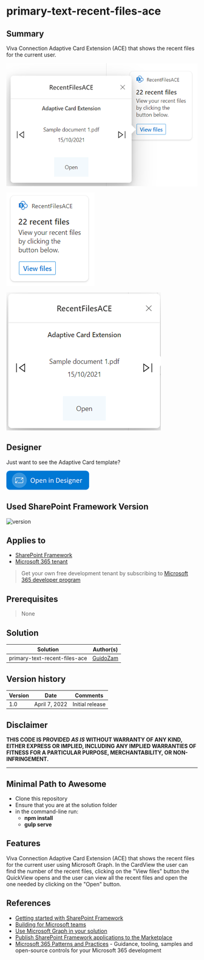 # primary-text-recent-files-ace

## Summary

Viva Connection Adaptive Card Extension (ACE) that shows the recent files for the current user.

![CardView](./assets/QuickViewAndCardView.png)

![CardView](./assets/CardView.png)

![QuickView](./assets/QuickView.png)

## Designer

Just want to see the Adaptive Card template?

<p>
    <a href="https://adaptivecards.io/designer/index.html?card=https%3A%2F%2Fraw.githubusercontent.com%2FGuidoZam%2FPrimaryText-RecentFiles-ACE%2Fmain%2Fsrc%2FadaptiveCardExtensions%2FrecentFilesAce%2FquickView%2Ftemplate%2FQuickViewTemplate.json">
        <img src="https://raw.githubusercontent.com/GuidoZam/PrimaryText-RecentFiles-ACE/main/assets/btn-open-in-designer.png" alt="Open in Adaptive Card Designer" />
    </a>
</p>

## Used SharePoint Framework Version

![version](https://img.shields.io/badge/version-1.13-green.svg)

## Applies to

- [SharePoint Framework](https://aka.ms/spfx)
- [Microsoft 365 tenant](https://docs.microsoft.com/en-us/sharepoint/dev/spfx/set-up-your-developer-tenant)

> Get your own free development tenant by subscribing to [Microsoft 365 developer program](http://aka.ms/o365devprogram)

## Prerequisites

> None

## Solution

Solution|Author(s)
--------|---------
primary-text-recent-files-ace | [GuidoZam](https://github.com/GuidoZam)

## Version history

Version|Date|Comments
-------|----|--------
1.0|April 7, 2022|Initial release

## Disclaimer

**THIS CODE IS PROVIDED *AS IS* WITHOUT WARRANTY OF ANY KIND, EITHER EXPRESS OR IMPLIED, INCLUDING ANY IMPLIED WARRANTIES OF FITNESS FOR A PARTICULAR PURPOSE, MERCHANTABILITY, OR NON-INFRINGEMENT.**

---

## Minimal Path to Awesome

- Clone this repository
- Ensure that you are at the solution folder
- in the command-line run:
  - **npm install**
  - **gulp serve**

## Features

Viva Connection Adaptive Card Extension (ACE) that shows the recent files for the current user using Microsoft Graph.
In the CardView the user can find the number of the recent files, clicking on the "View files" button the QuickView opens and the user can view all the recent files and open the one needed by clicking on the "Open" button.

## References

- [Getting started with SharePoint Framework](https://docs.microsoft.com/en-us/sharepoint/dev/spfx/set-up-your-developer-tenant)
- [Building for Microsoft teams](https://docs.microsoft.com/en-us/sharepoint/dev/spfx/build-for-teams-overview)
- [Use Microsoft Graph in your solution](https://docs.microsoft.com/en-us/sharepoint/dev/spfx/web-parts/get-started/using-microsoft-graph-apis)
- [Publish SharePoint Framework applications to the Marketplace](https://docs.microsoft.com/en-us/sharepoint/dev/spfx/publish-to-marketplace-overview)
- [Microsoft 365 Patterns and Practices](https://aka.ms/m365pnp) - Guidance, tooling, samples and open-source controls for your Microsoft 365 development